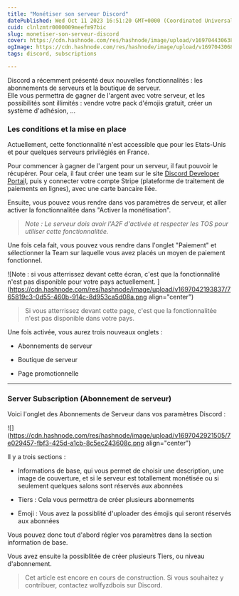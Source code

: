 ```yaml
---
title: "Monétiser son serveur Discord"
datePublished: Wed Oct 11 2023 16:51:20 GMT+0000 (Coordinated Universal Time)
cuid: clnlzmtr0000009meefm97bic
slug: monetiser-son-serveur-discord
cover: https://cdn.hashnode.com/res/hashnode/image/upload/v1697044306386/befa55b8-84f8-4988-a8f9-31f7988d962b.png
ogImage: https://cdn.hashnode.com/res/hashnode/image/upload/v1697043068331/7c4bb3d3-47cc-4800-86bf-577944c89186.png
tags: discord, subscriptions

---
```


Discord a récemment présenté deux nouvelles fonctionnalités : les abonnements de serveurs et la boutique de serveur.  
Elle vous permettra de gagner de l'argent avec votre serveur, et les possibilités sont illimités : vendre votre pack d'émojis gratuit, créer un système d'adhésion, ...

### Les conditions et la mise en place

Actuellement, cette fonctionnalité n'est accessible que pour les Etats-Unis et pour quelques serveurs privilégiés en France.

Pour commencer à gagner de l'argent pour un serveur, il faut pouvoir le récupérer. Pour cela, il faut créer une team sur le site [Discord Developer Portai](https://discord.com/developers/teams)l, puis y connecter votre compte Stripe (plateforme de traitement de paiements en lignes), avec une carte bancaire liée.

Ensuite, vous pouvez vous rendre dans vos paramètres de serveur, et aller activer la fonctionnalitée dans "Activer la monétisation".

> *Note : Le serveur dois avoir l'A2F d'activée et respecter les TOS pour utiliser cette fonctionnalitée.*

Une fois cela fait, vous pouvez vous rendre dans l'onglet "Paiement" et sélectionner la Team sur laquelle vous avez placés un moyen de paiement fonctionnel.

![Note : si vous atterrissez devant cette écran, c'est que la fonctionnalité n'est pas disponible pour votre pays actuellement. ](https://cdn.hashnode.com/res/hashnode/image/upload/v1697042193837/765819c3-0d55-460b-914c-8d953ca5d08a.png align="center")

> Si vous atterrissez devant cette page, c'est que la fonctionnalitée n'est pas disponible dans votre pays.

Une fois activée, vous aurez trois nouveaux onglets :

* Abonnements de serveur
    
* Boutique de serveur
    
* Page promotionnelle
    

---

### Server Subscription (Abonnement de serveur)

Voici l'onglet des Abonnements de Serveur dans vos paramètres Discord :

![](https://cdn.hashnode.com/res/hashnode/image/upload/v1697042921505/7e029457-fbf3-425d-a1cb-8c5ec243608c.png align="center")

Il y a trois sections :

* Informations de base, qui vous permet de choisir une description, une image de couverture, et si le serveur est totallement monétisée ou si seulement quelques salons sont réservés aux abonnées
    
* Tiers : Cela vous permettra de créer plusieurs abonnements
    
* Emoji : Vous avez la possiblité d'uploader des émojis qui seront réservés aux abonnées
    

Vous pouvez donc tout d'abord régler vos paramètres dans la section information de base.

Vous avez ensuite la possiblitée de créer plusieurs Tiers, ou niveau d'abonnement.

> Cet article est encore en cours de construction. Si vous souhaitez y contribuer, contactez wolfyzdbois sur Discord.